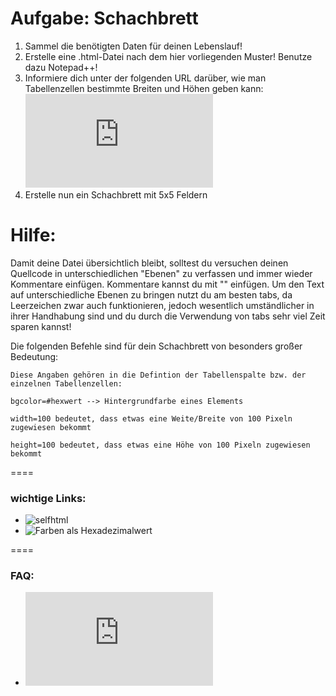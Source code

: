Aufgabe: Schachbrett
====

1. Sammel die benötigten Daten für deinen Lebenslauf!
2. Erstelle eine .html-Datei nach dem hier vorliegenden Muster! Benutze dazu Notepad++!
3. Informiere dich unter der folgenden URL darüber, wie man Tabellenzellen bestimmte Breiten und Höhen geben kann: ![Tabellen in HTML](http://de.selfhtml.org/html/tabellen/aufbau.htm#vordefinieren)
4. Erstelle nun ein Schachbrett mit 5x5 Feldern



Hilfe:
====

Damit deine Datei übersichtlich bleibt, solltest du versuchen deinen Quellcode in unterschiedlichen "Ebenen" zu verfassen und immer wieder Kommentare einfügen. Kommentare kannst du mit "<!-- Kommentar -->" einfügen.
Um den Text auf unterschiedliche Ebenen zu bringen nutzt du am besten tabs, da Leerzeichen zwar auch funktionieren, jedoch wesentlich umständlicher in ihrer Handhabung sind und du durch die Verwendung von tabs sehr viel Zeit sparen kannst!


Die folgenden Befehle sind für dein Schachbrett von besonders großer Bedeutung:


```
Diese Angaben gehören in die Defintion der Tabellenspalte bzw. der einzelnen Tabellenzellen:

bgcolor=#hexwert --> Hintergrundfarbe eines Elements

width=100 bedeutet, dass etwas eine Weite/Breite von 100 Pixeln zugewiesen bekommt

height=100 bedeutet, dass etwas eine Höhe von 100 Pixeln zugewiesen bekommt

```


====

### wichtige Links:
* ![selfhtml](http://de.selfhtml.org/)
* ![Farben als Hexadezimalwert](http://html-color-codes.info/webfarben_hexcodes/)


====

### FAQ:
* ![Link zum FAQ](https://github.com/cartz/schule/blob/master/faq.md)